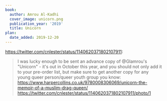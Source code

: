 ```yaml
---
book:
  author: Amrou Al-Kadhi
  cover_image: unicorn.png
  publication_year: '2019'
  title: Unicorn
plan:
  date_added: 2019-12-20
---
```


<https://twitter.com/cnlester/status/1140620371802107911>:

> I was lucky enough to be sent an advance copy of @Glamrou's "Unicorn" - it's out in October this year, and you should not only add it to your pre-order list, but make sure to get another copy for any young queer person/queer youth group you know: <https://www.harpercollins.co.uk/9780008306069/unicorn-the-memoir-of-a-muslim-drag-queen/> <https://twitter.com/cnlester/status/1140620371802107911/photo/1>
